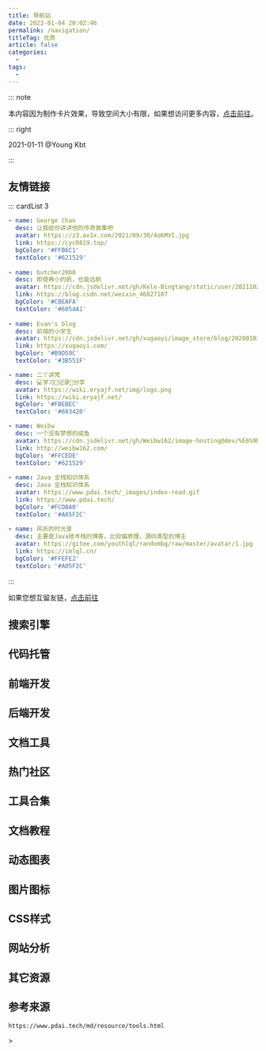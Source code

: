 ```yaml
---
title: 导航站
date: 2022-01-04 20:02:46
permalink: /navigation/
titleTag: 优质
article: false
categories:
  - 
tags: 
  - 
---
```


::: note

本内容因为制作卡片效果，导致空间大小有限，如果想访问更多内容，[点击前往](/whell/web/)。

::: right

2021-01-11 @Young Kbt

:::


## 友情链接

::: cardList 3
```yaml
- name: George Chan
  desc: 让我给你讲讲他的传奇故事吧
  avatar: https://z3.ax1x.com/2021/09/30/4oKMVI.jpg
  link: https://cyc0819.top/
  bgColor: '#FFB6C1'
  textColor: '#621529'  
  
- name: butcher2000
  desc: 即使再小的帆，也能远航
  avatar: https://cdn.jsdelivr.net/gh/Kele-Bingtang/static/user/20211029181901.png
  link: https://blog.csdn.net/weixin_46827107
  bgColor: '#CBEAFA'
  textColor: '#6854A1'
  
- name: Evan's blog
  desc: 前端的小学生
  avatar: https://cdn.jsdelivr.net/gh/xugaoyi/image_store/blog/20200103123203.jpg
  link: https://xugaoyi.com/
  bgColor: '#B9D59C'
  textColor: '#3B551F'

- name: 二丫讲梵
  desc: 💻学习📝记录🔗分享
  avatar: https://wiki.eryajf.net/img/logo.png
  link: https://wiki.eryajf.net/
  bgColor: '#FBEBEC'
  textColor: '#603420'

- name: Weibw
  desc: 一个没有梦想的咸鱼
  avatar: https://cdn.jsdelivr.net/gh/Weibw162/image-hosting@dev/%E6%9D%82%E5%BD%95/image.735febsv1zo0.webp
  link: http://weibw162.com/
  bgColor: '#FFCEDE'
  textColor: '#621529'
  
- name: Java 全栈知识体系
  desc: Java 全栈知识体系
  avatar: https://www.pdai.tech/_images/index-read.gif
  link: https://www.pdai.tech/
  bgColor: '#FCDBA0'
  textColor: '#A05F2C'
  
- name: 风祈的时光录
  desc: 主要是Java技术栈的博客，比较偏原理，源码类型的博主
  avatar: https://gitee.com/youthlql/randombg/raw/master/avatar/1.jpg
  link: https://imlql.cn/
  bgColor: '#FFEFE2'
  textColor: '#A05F2C'
```
:::

如果您想互留友链，[点击前往](/friends/)

## 搜索引擎

<ClientOnly>
  <Card :cardData="cardData0" :cardListSize=3 carTitlColor="#000" carHoverColor="#000" />
</ClientOnly>


## 代码托管

<ClientOnly>
  <Card :cardData="cardData1" :cardListSize=3 carTitlColor="#000" carHoverColor="#000" />
</ClientOnly>

## 前端开发

<ClientOnly>
  <Card :cardData="cardData7_1" :cardListSize=3 carTitlColor="#000" carHoverColor="#000" />
</ClientOnly>

<ClientOnly>
  <Card :cardData="cardData7_2" :cardListSize=3 carTitlColor="#000" carHoverColor="#000" />
</ClientOnly>

<ClientOnly>
  <Card :cardData="cardData7_3" :cardListSize=3 carTitlColor="#000" carHoverColor="#000" />
</ClientOnly>

<ClientOnly>
  <Card :cardData="cardData7_4" :cardListSize=3 carTitlColor="#000" carHoverColor="#000" />
</ClientOnly>

<ClientOnly>
  <Card :cardData="cardData7_99" :cardListSize=3 carTitlColor="#000" carHoverColor="#000" />
</ClientOnly>

## 后端开发

<ClientOnly>
  <Card :cardData="cardData6" :cardListSize=3 carTitlColor="#000" carHoverColor="#000" />
</ClientOnly>

## 文档工具

<ClientOnly>
  <Card :cardData="cardData5" :cardListSize=3 carTitlColor="#000" carHoverColor="#000" />
</ClientOnly>

## 热门社区

<ClientOnly>
  <Card :cardData="cardData2" :cardListSize=3 carTitlColor="#000" carHoverColor="#000" />
</ClientOnly>

## 工具合集

<ClientOnly>
  <Card :cardData="cardData3" :cardListSize=3 carTitlColor="#000" carHoverColor="#000" />
</ClientOnly>

## 文档教程

<ClientOnly>
  <Card :cardData="cardData4" :cardListSize=3 carTitlColor="#000" carHoverColor="#000" />
</ClientOnly>

## 动态图表

<ClientOnly>
  <Card :cardData="cardData8" :cardListSize=3 carTitlColor="#000" carHoverColor="#000" />
</ClientOnly>

## 图片图标

<ClientOnly>
  <Card :cardData="cardData9" :cardListSize=3 carTitlColor="#000" carHoverColor="#000" />
</ClientOnly>

## CSS样式

<ClientOnly>
  <Card :cardData="cardData10" :cardListSize=3 carTitlColor="#000" carHoverColor="#000" />
</ClientOnly>

## 网站分析

<ClientOnly>
  <Card :cardData="cardData11" :cardListSize=3 carTitlColor="#000" carHoverColor="#000" />
</ClientOnly>

## 其它资源

<ClientOnly>
  <Card :cardData="cardData99" :cardListSize=4 carTitlColor="#000" carHoverColor="#000" />
</ClientOnly>

## 参考来源

`https://www.pdai.tech/md/resource/tools.html`





<script>
export default {
    data() {
    return {
      // 搜索引擎
      cardData0: [
        {
          id: '0',
          cardSrc: "http://www.baidu.com/",
          cardImgSrc: "https://cdn.jsdelivr.net/gh/Kele-Bingtang/static/img/tools/20220104224044.png",
          cardName: "百度",
          cardContent:
            "百度——全球最大的中文搜索引擎及最大的中文网站，全球领先的人工智能公司",
        },
        {
          cardSrc: "http://www.google.com/",
          cardImgSrc: "https://cdn.jsdelivr.net/gh/Kele-Bingtang/static/img/tools/20220104225539.png",
          cardName: "Google",
          cardContent:
            "全球最大的搜索引擎公司",
        },
        {
          cardSrc: "https://www.bing.com/",
          cardImgSrc: "https://cdn.jsdelivr.net/gh/Kele-Bingtang/static/img/tools/20220104224430.png",
          cardName: "Bing",
          cardContent:
            "微软公司推出的用以取代Live Search的搜索引擎",
        },
      ],
      // 代码托管
      cardData1: [
        {
          id: '1',
          cardSrc: "https://github.com/",
          cardImgSrc: "https://img0.baidu.com/it/u=2382900870,3325593570&fm=26&fmt=auto",
          cardName: "Github",
          cardContent:
            "GitHub是一个面向开源及私有软件项目的托管平台",
        },
        {
          cardSrc: "https://gitee.com/",
          cardImgSrc: "https://cdn.jsdelivr.net/gh/Kele-Bingtang/static/img/tools/20220104231432.png",
          cardName: "Gitee",
          cardContent:
            "开源中国旗下的代码托管平台：码云",
        },
        {
          cardSrc: "https://vercel.com/",
          cardImgSrc: "https://cdn.jsdelivr.net/gh/Kele-Bingtang/static/img/tools/20220105210701.png",
          cardName: "Vercel",
          cardContent:
            "Vercel 是前端框架和静态站点的平台，旨在与您的无头内容、商业或数据库集成",
        },
        {
          cardSrc: "https://coding.net/",
          cardImgSrc: "https://cdn.jsdelivr.net/gh/Kele-Bingtang/static/img/tools/20220104231517.png",
          cardName: "Coding",
          cardContent:
            "一站式 DevOps，提升研发效能",
        },
      ],
      // 热门社区
      cardData2: [
        {
          id: '2',
          cardSrc: "http://www.csdn.net/",
          cardImgSrc: "https://cdn.jsdelivr.net/gh/Kele-Bingtang/static/img/tools/20220104232713.png",
          cardName: "CDSN",
          cardContent:
            "中国专业IT社区CSDN",
        },
        {
          cardSrc: "http://www.cnblogs.com/",
          cardImgSrc: "https://cdn.jsdelivr.net/gh/Kele-Bingtang/static/img/tools/20220104232039.png",
          cardName: "博客园",
          cardContent:
            "开发者的网上家园",
        },
        {
          cardSrc: "https://www.oschina.net/",
          cardImgSrc: "https://cdn.jsdelivr.net/gh/Kele-Bingtang/static/img/tools/20220104232755.png",
          cardName: "OSChina",
          cardContent:
            "中国最大的开源技术社区",
        },
        {
          cardSrc: "https://segmentfault.com/",
          cardImgSrc: "https://cdn.jsdelivr.net/gh/Kele-Bingtang/static/img/tools/20220105210328.png",
          cardName: "饭否",
          cardContent:
            "中国领先的开发者技术社区",
        },
        {
          cardSrc: "https://juejin.im/",
          cardImgSrc: "https://cdn.jsdelivr.net/gh/Kele-Bingtang/static/img/tools/20220104233516.svg",
          cardName: "掘金",
          cardContent:
            "掘金是一个帮助开发者成长的社区，是一个面向互联网技术人的内容分享平台",
        },
        {
          cardSrc: "https://www.linuxidc.com/",
          cardImgSrc: "https://cdn.jsdelivr.net/gh/Kele-Bingtang/static/img/tools/20220104233249.png",
          cardName: "Linux公社",
          cardContent:
            "Linux系统门户网站",
        },
        {
          cardSrc: "https://www.ibm.com/developerworks/cn/",
          cardImgSrc: "https://cdn.jsdelivr.net/gh/Kele-Bingtang/static/img/tools/20220104233311.png",
          cardName: "IBM 开发者",
          cardContent:
            "IBM开发者社区",
        },
        {
          cardSrc: "https://www.jianshu.com/",
          cardImgSrc: "https://cdn.jsdelivr.net/gh/Kele-Bingtang/static/img/tools/20220111001422.png",
          cardName: "简书",
          cardContent:
            "简书是一个优质的创作社区,在这里,你可以任性地创作,一篇短文、一张照片、一首诗、一幅画……我们相信,每个人都是生活中的艺术家,有着无穷的创造力",
        },
        {
          cardSrc: "https://stackoverflow.com/",
          cardImgSrc: "https://cdn.jsdelivr.net/gh/Kele-Bingtang/static/img/tools/20220111001325.png",
          cardName: "stack overflow",
          cardContent:
            "Stack Overflow是最大、最值得信赖的在线社区，供开发人员学习、分享编程知识和建立职业生涯",
        },
        {
          cardSrc: "https://maliquankai.com/designnav/",
          cardImgSrc: "https://cdn.jsdelivr.net/gh/Kele-Bingtang/static/img/tools/20220111001711.png",
          cardName: "码力全开资源库",
          cardContent:
            "很全很强大，独立开发者/设计干货/优质利器/工具资源",
        },
        {
          cardSrc: "https://www.infoq.cn/topic/Front-end",
          cardImgSrc: "https://cdn.jsdelivr.net/gh/Kele-Bingtang/static/img/tools/20220111001811.png",
          cardName: "InfoQ",
          cardContent:
            "在新陈代谢旺盛的前端领域，帮助开发者把握前端未来的方向，关注科技企业的前端实践，在这里看到前端的远端",
        },
      ],
      // 工具合集
      cardData3: [
        {
          id: '3',
          cardSrc: "https://c.runoob.com/",
          cardImgSrc: "https://cdn.jsdelivr.net/gh/Kele-Bingtang/static/img/tools/20220104234003.png",
          cardName: "菜鸟工具",
          cardContent:
            "菜鸟教程提供的工具集",
        },
        {
          cardSrc: "https://tool.oschina.net/",
          cardImgSrc: "https://cdn.jsdelivr.net/gh/Kele-Bingtang/static/img/tools/20220104232755.png",
          cardName: "工具",
          cardContent:
            "开源中国在线工具",
        },
        {
          cardSrc: "https://tool.lu//",
          cardImgSrc: "https://cdn.jsdelivr.net/gh/Kele-Bingtang/static/img/tools/20220104234610.png",
          cardName: "Tool工具箱",
          cardContent:
            "程序员的工具箱",
        },
        {
          cardSrc: "http://tools.jb51.net/",
          cardImgSrc: "https://cdn.jsdelivr.net/gh/Kele-Bingtang/static/img/tools/20220104234502.png",
          cardName: "脚本之家",
          cardContent:
            "脚本之家旗下的工具箱",
        },
        {
          cardSrc: "https://123.w3cschool.cn/webtools/",
          cardImgSrc: "https://cdn.jsdelivr.net/gh/Kele-Bingtang/static/img/tools/20220104234731.png",
          cardName: "W3Cschool",
          cardContent:
            "W3Cschool旗下的工具箱",
        },
        {
          cardSrc: "https://gitee.com/explore/all/",
          cardImgSrc: "https://cdn.jsdelivr.net/gh/Kele-Bingtang/static/img/tools/20220104231432.png",
          cardName: "Gitee开源",
          cardContent:
            "Gitee 开源项目推荐列表",
        },
        {
          cardSrc: "https://cloudconvert.com/",
          cardImgSrc: "https://cdn.jsdelivr.net/gh/Kele-Bingtang/static/img/tools/20220104234641.png",
          cardName: "云转换",
          cardContent:
            "在线转化压缩包、字体、图片、视频、电子书",
        },
      ],
      // 文档教程
      cardData4: [
        {
          id: '4',
          cardSrc: "https://www.runoob.com/",
          cardImgSrc: "https://cdn.jsdelivr.net/gh/Kele-Bingtang/static/img/tools/20220104234903.png",
          cardName: "菜鸟教程",
          cardContent:
            "菜鸟教程集合",
        },
        {
          cardSrc: "https://www.w3cschool.cn/tutorial/",
          cardImgSrc: "https://cdn.jsdelivr.net/gh/Kele-Bingtang/static/img/tools/20220104234912.png",
          cardName: "w3cschool",
          cardContent:
            "w3cschool主要为初学者技术的人员提供在线学习教程和日常技术资料查询服务",
        },
        {
          cardSrc: "https://www.w3school.com.cn/",
          cardImgSrc: "https://cdn.jsdelivr.net/gh/Kele-Bingtang/static/img/tools/20220104234958.png",
          cardName: "w3cschool",
          cardContent:
            "W3School 是因特网上最大的 WEB 开发者资源，其中包括全面的教程、完善的参考手册以及庞大的代码库",
        },
        {
          cardSrc: "https://developer.mozilla.org/zh-CN/docs/Learn/",
          cardImgSrc: "https://cdn.jsdelivr.net/gh/Kele-Bingtang/static/img/tools/20220104235346.png",
          cardName: "MDN",
          cardContent:
            "源于开发者，服务开发者",
        },
        {
          cardSrc: "https://www.javatpoint.com/",
          cardImgSrc: "https://cdn.jsdelivr.net/gh/Kele-Bingtang/static/img/tools/20220104235316.png",
          cardName: "JavaPoint",
          cardContent:
            "The Best Portal to Learn Technologies",
        },
      ],
      // 文档工具
      cardData5: [
        {
          id: '5',
          cardSrc: "https://vuepress.vuejs.org/zh/",
          cardImgSrc: "https://cdn.jsdelivr.net/gh/Kele-Bingtang/static/img/tools/20220105000146.png",
          cardName: "VuePress",
          cardContent:
            "Vue 驱动的静态网站生成器，本项目就是使用VuePress开发的",
        },
        {
          cardSrc: "https://doc.xugaoyi.com/",
          cardImgSrc: "https://cdn.jsdelivr.net/gh/xugaoyi/image_store/blog/20200409124835.png",
          cardName: "vuepress-theme-vdoing",
          cardContent:
            "🚀一款简洁高效的 VuePress 知识管理&博客 主题",
        },
        {
          cardSrc: "https://hexo.io/zh-cn/",
          cardImgSrc: "https://d33wubrfki0l68.cloudfront.net/6657ba50e702d84afb32fe846bed54fba1a77add/827ae/logo.svg",
          cardName: "Hexo",
          cardContent:
            "快速、简洁且高效的博客框架",
        },
        {
          cardSrc: "https://www.yuque.com/",
          cardImgSrc: "https://cdn.jsdelivr.net/gh/Kele-Bingtang/static/img/tools/20220105213419.png",
          cardName: "语雀",
          cardContent:
            "新一代云端知识库，个人笔记与知识创作，团队协同与知识沉淀",
        },
        {
          cardSrc: "https://www.gitbook.com/",
          cardImgSrc: "https://cdn.jsdelivr.net/gh/Kele-Bingtang/static/img/tools/20220105000040.png",
          cardName: "Gitbook",
          cardContent:
            "一个先进可定制的文档格式工具",
        },
        {
          cardSrc: "https://docsify.js.org/#/zh-cn/",
          cardImgSrc: "https://cdn.jsdelivr.net/gh/Kele-Bingtang/static/img/tools/20220105000115.png",
          cardName: "Docsify",
          cardContent:
            "一个神奇的文档网站生成工具",
        },
      ],
      // 后端开发
      cardData6: [
        {
          id: '6',
          cardSrc: "https://spring.io/projects/spring-boot/",
          cardImgSrc: "https://cdn.jsdelivr.net/gh/Kele-Bingtang/static/img/tools/20220105000450.png",
          cardName: "Spring",
          cardContent:
            "Spring框架是一个开放源代码的J2EE应用程序框架",
        },
        {
          cardSrc: "https://mybatis.org/mybatis-3/zh/index.html",
          cardImgSrc: "https://cdn.jsdelivr.net/gh/Kele-Bingtang/static/img/tools/20220105000812.png",
          cardName: "MyBatis",
          cardContent:
            "MyBatis 是一款优秀的持久层框架，它支持定制化 SQL、存储过程以及高级映射",
        },
        {
          cardSrc: "https://mybatis.plus/",
          cardImgSrc: "https://cdn.jsdelivr.net/gh/Kele-Bingtang/static/img/tools/20220105000613.png",
          cardName: "MyBatis Plus",
          cardContent:
            "MyBatis 的增强工具，在 MyBatis 的基础上只做增强不做改变，为简化开发、提高效率而生",
        },
        {
          cardSrc: "https://mvnrepository.com/",
          cardImgSrc: "https://cdn.jsdelivr.net/gh/Kele-Bingtang/static/img/tools/20220105000653.png",
          cardName: "Maven",
          cardContent:
            "Maven 仓库检索，非常常用",
        },
        {
          cardSrc: "https://docs.gradle.org/current/userguide/userguide.html",
          cardImgSrc: "https://cdn.jsdelivr.net/gh/Kele-Bingtang/static/img/tools/20220105000729.png",
          cardName: "Gradle",
          cardContent:
            "基于Apache Ant和Apache Maven概念的项目自动化构建开源工具",
        },
      ],
      // 前端开发
      // Vue UI
      cardData7_1: [
        {
          id: '7_1',
          title: 'Vue & UI',
          cardSrc: "https://cn.vuejs.org/",
          cardImgSrc: "https://cdn.jsdelivr.net/gh/Kele-Bingtang/static/img/tools/20220105001047.png",
          cardName: "Vue",
          cardContent:
            "渐进式 JavaScript 框架",
        },
        {
          cardSrc: "https://element.eleme.cn/#/zh-CN/",
          cardImgSrc: "https://cdn.jsdelivr.net/gh/Kele-Bingtang/static/img/tools/20220105001602.png",
          cardName: "Element-UI",
          cardContent:
            "Element，一套为开发者、设计师和产品经理准备的基于 Vue 的桌面端组件库",
        },
        {
          cardSrc: "https://next.antdv.com/docs/vue/introduce-cn/",
          cardImgSrc: "https://cdn.jsdelivr.net/gh/Kele-Bingtang/static/img/tools/20220105223748.svg",
          cardName: "Ant Design Vue",
          cardContent:
            "Vue UI 之 Ant Design Vue，蚂蚁金服的 Vue 框架",
        },
        {
          cardSrc: "https://www.iviewui.com/",
          cardImgSrc: "https://cdn.jsdelivr.net/gh/Kele-Bingtang/static/img/tools/20220105001656.png",
          cardName: "View UI",
          cardContent:
            "View UI 是一套基于 Vue.js 的高质量UI 组件库",
        },
        {
          cardSrc: "https://youzan.github.io/vant/#/zh-CN/",
          cardImgSrc: "https://img01.yzcdn.cn/vant/logo.png",
          cardName: "Vant",
          cardContent:
            "轻量、可靠的移动端 Vue 组件库",
        },
      ],
      // React UI
      cardData7_2: [
        {
          id: '7_2',
          title: 'React & UI',
          cardSrc: "https://react.docschina.org/",
          cardImgSrc: "https://cdn.jsdelivr.net/gh/Kele-Bingtang/static/img/tools/20220105001206.png",
          cardName: "React",
          cardContent:
            "用于构建用户界面的 JavaScript 库",
        },
        {
          cardSrc: "https://ant.design/index-cn",
          cardImgSrc: "https://cdn.jsdelivr.net/gh/Kele-Bingtang/static/img/tools/20220105223748.svg",
          cardName: "Ant Design",
          cardContent:
            "React 开箱即用的中台前端/设计解决方案",
        },
        {
          cardSrc: "https://react-bootstrap.github.io/",
          cardImgSrc: "https://cdn.jsdelivr.net/gh/Kele-Bingtang/static/img/tools/20220105224229.png",
          cardName: "Ant Design Vue",
          cardContent:
            "最流行的前端框架 bootstrap，为 React 适配",
        },
        {
          cardSrc: "https://mui.com/",
          cardImgSrc: "https://cdn.jsdelivr.net/gh/Kele-Bingtang/static/img/tools/20220105224500.png",
          cardName: "MATERIAL-UI",
          cardContent:
            "View UI 是一套基于 Vue.js 的高质量UI 组件库",
        },
        {
          cardSrc: "https://youzan.github.io/vant/#/zh-CN/",
          cardImgSrc: "https://img01.yzcdn.cn/vant/logo.png",
          cardName: "Vant",
          cardContent:
            "轻量、可靠的移动端 Vue 组件库",
        },
      ],
      // React UI
      cardData7_3: [
        {
          id: '7_3',
          title: '效果组件',
          cardSrc: "https://animate.style/",
          cardImgSrc: "https://cdn.jsdelivr.net/gh/Kele-Bingtang/static/img/tools/20220105233408.png",
          cardName: "Animate.css",
          cardContent:
            "动画库",
        },
        {
          cardSrc: "https://www.swiper.com.cn/",
          cardImgSrc: "https://cdn.jsdelivr.net/gh/Kele-Bingtang/static/img/tools/20220105233615.png",
          cardName: "Swiper",
          cardContent:
            "轮播组件",
        },
        {
          cardSrc: "http://www.mescroll.com/",
          cardImgSrc: "https://cdn.jsdelivr.net/gh/Kele-Bingtang/static/img/tools/20220105233730.png",
          cardName: "mescroll",
          cardContent:
            "下拉刷新和上拉加载框架-基于原生JS",
        },
      ],
      // 工具类
      cardData7_4: [
        {
          id: '7_4',
          title: '工具类',
          cardSrc: "https://www.lodashjs.com/",
          cardImgSrc: "https://www.lodashjs.com/img/lodash.png",
          cardName: "Lodash",
          cardContent:
            "Lodash 是一个一致性、模块化、高性能的 JavaScript 实用工具库",
        },
        {
          cardSrc: "https://dayjs.fenxianglu.cn/",
          cardImgSrc: "https://cdn.jsdelivr.net/gh/Kele-Bingtang/static/img/tools/20220110235754.png",
          cardName: "Day.js",
          cardContent:
            "Day.js是一个极简的JavaScript库，可以为现代浏览器解析、验证、操作和显示日期和时间",
        },
        {
          cardSrc: "https://github.com/hustcc/timeago.js",
          cardImgSrc: "https://cdn.jsdelivr.net/gh/Kele-Bingtang/static/img/tools/20220111000119.png",
          cardName: "Timeago.js",
          cardContent:
            "相对时间，如N小时前",
        },
        {
          cardSrc: "https://echarts.apache.org/zh/index.html",
          cardImgSrc: "https://cdn.jsdelivr.net/gh/apache/echarts-website@asf-site/zh/images/logo.png?_v_=20200710_1",
          cardName: "Apache ECharts",
          cardContent:
            "一个基于 JavaScript 的开源可视化图表库",
        },
        {
          cardSrc: "https://pandao.github.io/editor.md/",
          cardImgSrc: "https://cdn.jsdelivr.net/gh/Kele-Bingtang/static/img/tools/20220111000050.png",
          cardName: "Meditor.md",
          cardContent:
            "开源在线 Markdown 编辑器",
        },
        {
          cardSrc: "https://github.com/validatorjs/validator.js",
          cardImgSrc: "https://cdn.jsdelivr.net/gh/Kele-Bingtang/static/img/tools/20220111000249.png",
          cardName: "validator.js",
          cardContent:
            "表单验证库",
        },
      ],
      // 其他
      cardData7_99: [
        {
          id: '7_99',
          title: '其他',
          cardSrc: "https://www.bootcss.com/",
          cardImgSrc: "https://cdn.jsdelivr.net/gh/Kele-Bingtang/static/img/tools/20220105000409.png",
          cardName: "BootStrap",
          cardContent:
            "简洁、直观、强悍的前端开发框架，让web开发更迅速、简单",
        },
        {
          cardSrc: "https://www.npmjs.cn/",
          cardImgSrc: "https://cdn.jsdelivr.net/gh/Kele-Bingtang/static/img/tools/20220105001006.png",
          cardName: "NPM",
          cardContent:
            "NodeJS 包管理文档",
        },
        {
          cardSrc: "https://www.angularjs.net.cn/",
          cardImgSrc: "https://cdn.jsdelivr.net/gh/Kele-Bingtang/static/img/tools/20220105001414.png",
          cardName: "AngularJS",
          cardContent:
            "AngularJS是一款优秀的前端JS框架",
        },
        {
          cardSrc: "https://electronjs.org/",
          cardImgSrc: "https://cdn.jsdelivr.net/gh/Kele-Bingtang/static/img/tools/20220105001728.png",
          cardName: "Electron",
          cardContent:
            "Electron 是一个赋力前端进行跨平台开发的框架,让开发人员使用 JavaScript，HTML 和 CSS 等前端技术构建跨平台的桌面应用",
        },
        {
          cardSrc: "https://caniuse.com/",
          cardImgSrc: "https://cdn.jsdelivr.net/gh/Kele-Bingtang/static/img/tools/20220105001759.png",
          cardName: "can i use",
          cardContent:
            "前端常用网站了,查看不同属性和方法的兼容性",
        },
      ],
      // 动态图表
      cardData8: [
        {
          id: '8',
          cardSrc: "https://www.echartsjs.com/examples/zh/index.html",
          cardImgSrc: "https://cdn.jsdelivr.net/gh/Kele-Bingtang/static/img/tools/20220105014053.png",
          cardName: "Echarts",
          cardContent:
            "百度开发的可定制的数据可视化图表，已经捐给Apache",
        },
        {
          cardSrc: "https://antv.vision/zh",
          cardImgSrc: "https://cdn.jsdelivr.net/gh/Kele-Bingtang/static/img/tools/20220105014146.png",
          cardName: "AntV",
          cardContent:
            "蚂蚁金服全新一代数据可视化解决方案，致力于提供一套简单方便、专业可靠、无限可能的数据可视化最佳实践",
        },
        {
          cardSrc: "https://d3js.org/",
          cardImgSrc: "https://cdn.jsdelivr.net/gh/Kele-Bingtang/static/img/tools/20220105014223.png",
          cardName: "D3",
          cardContent:
            "用动态图形显示数据的JavaScript库",
        },
        {
          cardSrc: "https://threejs.org/",
          cardImgSrc: "https://cdn.jsdelivr.net/gh/Kele-Bingtang/static/img/tools/20220105014307.png",
          cardName: "ThreeJs",
          cardContent:
            "运行在浏览器中的3D 引擎",
        },
        {
          cardSrc: "https://www.highcharts.com/",
          cardImgSrc: "https://cdn.jsdelivr.net/gh/Kele-Bingtang/static/img/tools/20220105014337.png",
          cardName: "HighCharts",
          cardContent:
            "兼容 IE6+、支持移动端、图表类型丰富的HTML5交互性图表库",
        },
        {
          cardSrc: "https://www.chartjs.org/",
          cardImgSrc: "https://cdn.jsdelivr.net/gh/Kele-Bingtang/static/img/tools/20220105014412.png",
          cardName: "ChartJs",
          cardContent:
            "基于 HTML5 的 JavaScript 图表库",
        },
        {
          cardSrc: "http://www.flotcharts.org/",
          cardImgSrc: "https://cdn.jsdelivr.net/gh/Kele-Bingtang/static/img/tools/20220105014448.png",
          cardName: "FlotCharts",
          cardContent:
            "基于jQuery的Charts，Grafana就是用的它",
        },
      ],
      // 图片图标
      cardData9: [
        {
          id: '9',
          cardSrc: "http://fontawesome.dashgame.com/",
          cardImgSrc: "https://cdn.jsdelivr.net/gh/Kele-Bingtang/static/img/tools/20220105014740.png",
          cardName: "fonta Wesome",
          cardContent:
            "完美的图标字体库",
        },
        {
          cardSrc: "https://squoosh.app/",
          cardImgSrc: "https://cdn.jsdelivr.net/gh/Kele-Bingtang/static/img/tools/20220105014911.png",
          cardName: "Squoosh",
          cardContent:
            "谷歌出品在线免费图片压缩工具神器",
        },
        {
          cardSrc: "http://zhitu.isux.us/",
          cardImgSrc: "https://cdn.jsdelivr.net/gh/Kele-Bingtang/static/img/tools/20220105014955.png",
          cardName: "智图",
          cardContent:
            "腾讯出品，在线图片压缩，支持转成 webP 处理静态图片时候很好用",
        },
        {
          cardSrc: "https://www.picdiet.com/zh-cn",
          cardImgSrc: "https://cdn.jsdelivr.net/gh/Kele-Bingtang/static/img/tools/20220105015040.png",
          cardName: "Picdiet",
          cardContent:
            "Picdiet是一款在线批量压缩图片神器，它不需要后端服务器或者API的支持，仅通过你的浏览器来压缩图片大小，这意味着它压缩图片极快并且不会导致隐私或敏感图片泄漏",
        },
        {
          cardSrc: "http://www.aigei.com/bgremover/",
          cardImgSrc: "https://cdn.jsdelivr.net/gh/Kele-Bingtang/static/img/tools/20220105015116.png",
          cardName: "Bgremover",
          cardContent:
            "在线图片去底工具",
        },
        {
          cardSrc: "https://www.photopea.com/",
          cardImgSrc: "https://cdn.jsdelivr.net/gh/Kele-Bingtang/static/img/tools/20220105015154.png",
          cardName: "Photopea",
          cardContent:
            "网页版本 Photoshop，非常强大",
        },
        {
          cardSrc: "https://www.iconfont.cn/",
          cardImgSrc: "https://cdn.jsdelivr.net/gh/Kele-Bingtang/static/img/tools/20220105015248.png",
          cardName: "Iconfont",
          cardContent:
            "阿里妈妈MUX倾力打造的矢量图标管理、交流平台。设计师将图标上传到Iconfont平台，用户可以自定义下载多种格式的icon，平台也可将图标转换为字体，便于前端工程师自由调整与调用",
        },
        {
          cardSrc: "http://cssicon.space/",
          cardImgSrc: "https://cdn.jsdelivr.net/gh/Kele-Bingtang/static/img/tools/20220105015322.png",
          cardName: "Css Icon",
          cardContent:
            "所有的 icon 都是纯 css 画的 缺点：icon 不够多",
        },
      ],
      // CSS样式
      cardData10: [
        {
          id: '10',
          cardSrc: "http://sass.bootcss.com/",
          cardImgSrc: "https://cdn.jsdelivr.net/gh/Kele-Bingtang/static/img/tools/20220105015622.png",
          cardName: "SAAS",
          cardContent:
            "Sass 是成熟、稳定、强大的 CSS 扩展语言",
        },
        {
          cardSrc: "https://stylus.bootcss.com/",
          cardImgSrc: "https://cdn.jsdelivr.net/gh/Kele-Bingtang/static/img/tools/20220105015650.png",
          cardName: "Stylus",
          cardContent:
            "富于表现力、动态的、健壮的 CSS",
        },
        {
          cardSrc: "https://less.bootcss.com/",
          cardImgSrc: "https://cdn.jsdelivr.net/gh/Kele-Bingtang/static/img/tools/20220105015753.png",
          cardName: "Less",
          cardContent:
            "给 CSS 加点料",
        },
        {
          cardSrc: "http://apps.eky.hk/css-triangle-generator/",
          cardImgSrc: "https://cdn.jsdelivr.net/gh/Kele-Bingtang/static/img/tools/20220105015906.png",
          cardName: "CSS riangle",
          cardContent:
            "帮你快速用 css 做出三角形",
        },
        {
          cardSrc: "http://www.cssarrowplease.com/",
          cardImgSrc: "https://cdn.jsdelivr.net/gh/Kele-Bingtang/static/img/tools/20220105015951.png",
          cardName: "CSS Arrow",
          cardContent:
            "帮你做对话框三角的",
        },
        {
          cardSrc: "hhttps://bennettfeely.com/image-effects/",
          cardImgSrc: "https://cdn.jsdelivr.net/gh/Kele-Bingtang/static/img/tools/20220105020027.png",
          cardName: "CSS Effects",
          cardContent:
            "图片CSS样式控制",
        },
        {
          cardSrc: "https://app.zeplin.io/",
          cardImgSrc: "https://cdn.jsdelivr.net/gh/Kele-Bingtang/static/img/tools/20220105020107.png",
          cardName: "zeplin",
          cardContent:
            "前端和设计师神器，有标注、Style Guide、版本管理、简单的团队协作，重点是前端不用写css 了，复制就可以了",
        },
        {
          cardSrc: "hhttp://bennettfeely.com/clippy/",
          cardImgSrc: "https://cdn.jsdelivr.net/gh/Kele-Bingtang/static/img/tools/20220105020107.png",
          cardName: "clippy",
          cardContent:
            "在线帮你使用 css clip-path 做出各种形状的图形",
        },
      ],
      // 网站分析
      cardData11: [
        {
          id: '11',
          cardSrc: "https://tongji.baidu.com/",
          cardImgSrc: "https://cdn.jsdelivr.net/gh/Kele-Bingtang/static/img/tools/20220104224044.png",
          cardName: "百度统计",
          cardContent:
            "基于百度大数据能力,实现全域数据自动化采集、融合多种模型算法,赋能企业深入分析洞察用户行为,以驱动用户运营策略优化、产品用户体验提升及全渠道归因最大化转化效果",
        },
        {
          cardSrc: "https://ziyuan.baidu.com/",
          cardImgSrc: "https://cdn.jsdelivr.net/gh/Kele-Bingtang/static/img/tools/20220104224044.png",
          cardName: "百度资源",
          cardContent:
            "百度搜索面向合作伙伴的官方平台，为开发者、内容创作者、站点管理者等伙伴，提供优化工具、数据、课程、Q&A等服务，助力资源进入搜索，同时提供搜索项目合作机会，让优质资源脱颖而出",
        },
        {
          cardSrc: "https://developers.google.cn/analytics/",
          cardImgSrc: "https://cdn.jsdelivr.net/gh/Kele-Bingtang/static/img/tools/20220105214915.svg",
          cardName: "谷歌分析",
          cardContent:
            "收集、配置并分析您的数据,助力您覆盖最理想的受众群体",
        },
        {
          cardSrc: "https://www.aicesu.cn/",
          cardImgSrc: "https://cdn.jsdelivr.net/gh/Kele-Bingtang/static/img/tools/20220105214633.png",
          cardName: "爱测速",
          cardContent:
            "谷歌网站测速 PageSpeed Insights - Google网页性能优化测试，全面分析提升网页加载速度与网站测试评分",
        },
        {
          cardSrc: "https://www.boce.com/",
          cardImgSrc: "https://cdn.jsdelivr.net/gh/Kele-Bingtang/static/img/tools/20220105215329.svg",
          cardName: "BOCE",
          cardContent:
            "拨测-免费的域名检测工具网-网站测速-ping检测-域名污染-域名被墙-dns查询-IPv6网站测试-路由跟踪查询-劫持检测",
        },
      ],
      // 其它资源
      cardData99: [
        {
          id: '99',
          cardSrc: "https://github.com/fkling/astexplorer/",
          cardImgSrc: "https://cdn.jsdelivr.net/gh/Kele-Bingtang/static/img/tools/20220105020107.png",
          cardName: "astexplorer",
          cardContent: "一个在线 ast 生成器",
        },
        {
          cardSrc: "https://30secondsofcode.org/",
          cardImgSrc: "https://cdn.jsdelivr.net/gh/Kele-Bingtang/static/img/tools/20220105020107.png",
          cardName: "30 seconds of code",
          cardContent:
            "收集了许多有用的代码小片段",
        },
        {
          cardSrc: "https://jex.im/regulex/",
          cardImgSrc: "https://cdn.jsdelivr.net/gh/Kele-Bingtang/static/img/tools/20220105020107.png",
          cardName: "jex",
          cardContent:
            "正则可视化网站，配合上面的 Regular Expressions，写正则方便很多",
        },
        {
          cardSrc: "https://jsfiddle.net/",
          cardImgSrc: "https://cdn.jsdelivr.net/gh/Kele-Bingtang/static/img/tools/20220105020107.png",
          cardName: "jsfiddle",
          cardContent:
            "在线运行代码网站 很不错，可惜要翻墙",
        },
        {
          cardSrc: "https://codepan.net/",
          cardImgSrc: "https://cdn.jsdelivr.net/gh/Kele-Bingtang/static/img/tools/20220105020107.png",
          cardName: "codepan",
          cardContent:
            "在线运行代码网站 不用翻墙，可以自己部署",
        },
        {
          cardSrc: "https://fiddle.md/",
          cardImgSrc: "https://cdn.jsdelivr.net/gh/Kele-Bingtang/static/img/tools/20220105020107.png",
          cardName: "fiddle.md",
          cardContent:
            "一个方便的在线共享 markdown 在线笔试题一般都用这个",
        },
        {
          cardSrc: "https://www.jsdelivr.com/",
          cardImgSrc: "https://cdn.jsdelivr.net/gh/Kele-Bingtang/static/img/tools/20220105020107.png",
          cardName: "jsdelivr",
          cardContent:
            "cdn 服务",
        },
        {
          cardSrc: "https://unpkg.com/",
          cardImgSrc: "https://cdn.jsdelivr.net/gh/Kele-Bingtang/static/img/tools/20220105020107.png",
          cardName: "unpkg",
          cardContent:
            "常用的 cdn 服务",
        },
        {
          cardSrc: "https://coderpad.io/",
          cardImgSrc: "https://cdn.jsdelivr.net/gh/Kele-Bingtang/static/img/tools/20220105020107.png",
          cardName: "coderpad",
          cardContent:
            "远程面试的神器，可以让面试者远程写代码 不过需要翻墙",
        },
        {
          cardSrc: "http://www.icode.live/",
          cardImgSrc: "https://cdn.jsdelivr.net/gh/Kele-Bingtang/static/img/tools/20220105020107.png",
          cardName: "icode",
          cardContent:
            "有赞团队出品的 coderpad 可以互补，它不需要翻墙",
        },
        {
          cardSrc: "https://www.codeadvice.io/",
          cardImgSrc: "https://cdn.jsdelivr.net/gh/Kele-Bingtang/static/img/tools/20220105020107.png",
          cardName: "codeadvice",
          cardContent:
            "又一个让面试者远程写代码的网址",
        },
        {
          cardSrc: "https://snipper.io/",
          cardImgSrc: "https://cdn.jsdelivr.net/gh/Kele-Bingtang/static/img/tools/20220105020107.png",
          cardName: "snipper",
          cardContent:
            "一个代码协同的网站。你新建一个代码片段，然后把网址分享给其他人，就可以看到他们的实时编辑",
        },
        {
          cardSrc: "https://codesandbox.io/",
          cardImgSrc: "https://cdn.jsdelivr.net/gh/Kele-Bingtang/static/img/tools/20220105020107.png",
          cardName: "codesandbox",
          cardContent:
            "一个可以在线编辑且提供在线 demo 的网站 支持 vue react angular 多种框架 神器",
        },
        {
          cardSrc: "https://tympanus.net/codrops/",
          cardImgSrc: "https://cdn.jsdelivr.net/gh/Kele-Bingtang/static/img/tools/20220105020107.png",
          cardName: "codrops",
          cardContent:
            "上面的交互都非常酷炫",
        },
        {
          cardSrc: "https://bestofjs.org/",
          cardImgSrc: "https://cdn.jsdelivr.net/gh/Kele-Bingtang/static/img/tools/20220105020107.png",
          cardName: "bestofjs",
          cardContent:
            "查看一个项目增长经历，Star 数变化的网站，辅助你判断这个库的质量 ",
        },
        
      ],
    };
  },
}
</script>>
